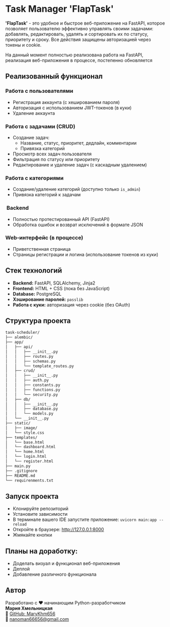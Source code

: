 # Task Manager 'FlapTask'

**'FlapTask'** - это удобное и быстрое веб-приложение на FastAPI, которое позволяет пользователю эффективно управлять своими задачами: добавлять, редактировать, удалять и сортировать их по статусу, приоритету и сроку. Все действия защищены авторизацией через токены и cookie.

На данный момент полностью реализована работа на FastAPI, реализация веб-приложения в процессе, постепенно обновляется

## Реализованный функционал

### Работа с пользователями
- Регистрация аккаунта (с хешированием пароля)
- Авторизация с использованием JWT-токенов (в куки)
- Удаление аккаунта

### Работа с задачами (CRUD)
- Создание задач:
    - Название, статус, приоритет, дедлайн, комментарии
    - Привязка категорий
- Просмотр всех задач пользователя
- Фильтрация по статусу или приоритету
- Редактирование и удаление задач (с каскадным удалением)

### Работа с категориями
- Создание/удаление категорий (доступно только `is_admin`)
- Привязка категорий к задачам

### ️ Backend
- Полностью протестированный API (FastAPI)
- Обработка ошибок и возврат исключений в формате JSON

### Web-интерфейс (в процессе)
- Приветственная страница
- Страницы регистрации и логина (использование токенов из куки)

## Стек технологий

- **Backend:** FastAPI, SQLAlchemy, Jinja2
- **Frontend:** HTML + CSS (пока без JavaScript)
- **Database:** PostgreSQL
- **Хэширование паролей:** `passlib`
- **Работа с куки:** авторизация через cookie (без OAuth)

## Структура проекта
```bash
task-scheduler/                 
├── alembic/                         
├── app/
│   ├── api/
│   │   ├── __init__.py
│   │   ├── routes.py
│   │   ├── schemas.py
│   │   └── template_routes.py
│   ├── crud/
│   │   ├── __init__.py
│   │   ├── auth.py
│   │   ├── constants.py
│   │   ├── functions.py
│   │   └── security.py
│   ├── db/
│   │   ├── __init__.py
│   │   ├── database.py
│   │   └── models.py
│   └── __init__.py
├── static/
│   ├── image/
│   └── style.css
├── templates/
│   └── base.html
│   └── dashboard.html
│   └── home.html
│   └── login.html
│   └── register.html
├── main.py
├── .gitignore
├── README.md
└── requirenments.txt
```

## Запуск проекта

- Клонируйте репозиторий
- Установите зависимости
- В терминале вашего IDE запустите приложение: ``` uvicorn main:app --reload ```
- Откройте в браузере: http://127.0.0.1:8000
- Жмякайте кнопки

## Планы на доработку:
- Доделать визуал и функционал веб-приложения
- Деплой
- Добавление различного функционала

## Автор
Разработано с ❤️ начинающим Python-разработчиком  
**Мария Хмельницкая**  
🔗 [GitHub: MaryKhm656](https://github.com/MaryKhm656)  
📧 nanoman66656@gmail.com